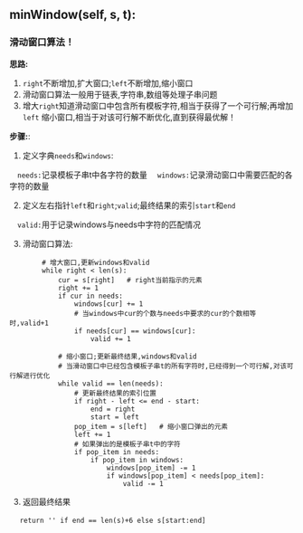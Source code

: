 ## minWindow(self, s, t):
### 滑动窗口算法！

**思路:**

1. `right`不断增加,扩大窗口;`left`不断增加,缩小窗口
2. 滑动窗口算法一般用于链表,字符串,数组等处理子串问题
3. 增大`right`知道滑动窗口中包含所有模板字符,相当于获得了一个可行解;再增加`left`
缩小窗口,相当于对该可行解不断优化,直到获得最优解！
   
**步骤:**:
1. 定义字典`needs`和`windows`:

&emsp;`needs:`记录模板子串t中各字符的数量
&emsp;`windows:`记录滑动窗口中需要匹配的各字符的数量

2. 定义左右指针`left`和`right`;`valid`;最终结果的索引`start`和`end`

&emsp;`valid:`用于记录windows与needs中字符的匹配情况

3. 滑动窗口算法:
```
        # 增大窗口,更新windows和valid
        while right < len(s):
            cur = s[right]   # right当前指示的元素
            right += 1
            if cur in needs:
                windows[cur] += 1
                # 当windows中cur的个数与needs中要求的cur的个数相等时,valid+1
                if needs[cur] == windows[cur]:
                    valid += 1
            
            # 缩小窗口;更新最终结果,windows和valid
            # 当滑动窗口中已经包含模板子串t的所有字符时,已经得到一个可行解,对该可行解进行优化
            while valid == len(needs):
                # 更新最终结果的索引位置
                if right - left <= end - start:
                    end = right
                    start = left
                pop_item = s[left]   # 缩小窗口弹出的元素
                left += 1
                # 如果弹出的是模板子串t中的字符
                if pop_item in needs:
                    if pop_item in windows:
                        windows[pop_item] -= 1
                        if windows[pop_item] < needs[pop_item]:
                            valid -= 1
```
3. 返回最终结果

&emsp; `return '' if end == len(s)+6 else s[start:end]`